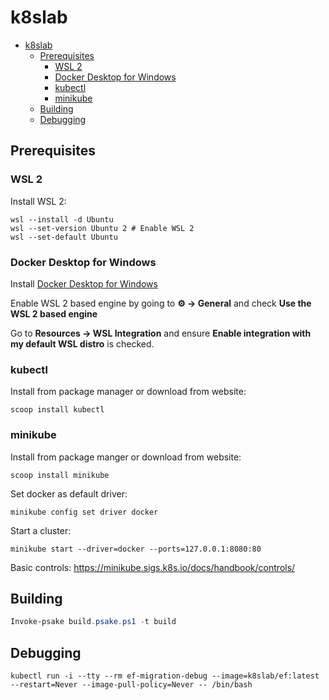 # k8slab

- [k8slab](#k8slab)
  - [Prerequisites](#prerequisites)
    - [WSL 2](#wsl-2)
    - [Docker Desktop for Windows](#docker-desktop-for-windows)
    - [kubectl](#kubectl)
    - [minikube](#minikube)
  - [Building](#building)
  - [Debugging](#debugging)

## Prerequisites

### WSL 2

Install WSL 2:

```
wsl --install -d Ubuntu
wsl --set-version Ubuntu 2 # Enable WSL 2
wsl --set-default Ubuntu
```

### Docker Desktop for Windows

Install [Docker Desktop for Windows](https://desktop.docker.com/win/main/amd64/Docker%20Desktop%20Installer.exe?utm_source=docker&utm_medium=webreferral&utm_campaign=dd-smartbutton&utm_location=header)

Enable WSL 2 based engine by going to **⚙️ -> General** and check **Use the WSL 2 based engine**

Go to **Resources -> WSL Integration** and ensure **Enable integration with my default WSL distro** is checked.

### kubectl

Install from package manager or download from website:

```
scoop install kubectl
```

### minikube

Install from package manger or download from website:

```
scoop install minikube
```

Set docker as default driver:

```
minikube config set driver docker
```

Start a cluster:

```
minikube start --driver=docker --ports=127.0.0.1:8080:80
```

Basic controls: https://minikube.sigs.k8s.io/docs/handbook/controls/


## Building

```powershell
Invoke-psake build.psake.ps1 -t build
```

## Debugging

```
kubectl run -i --tty --rm ef-migration-debug --image=k8slab/ef:latest --restart=Never --image-pull-policy=Never -- /bin/bash
```